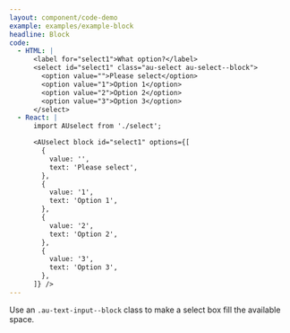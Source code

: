 ```yaml
---
layout: component/code-demo
example: examples/example-block
headline: Block
code:
  - HTML: |
      <label for="select1">What option?</label>
      <select id="select1" class="au-select au-select--block">
        <option value="">Please select</option>
        <option value="1">Option 1</option>
        <option value="2">Option 2</option>
        <option value="3">Option 3</option>
      </select>
  - React: |
      import AUselect from './select';

      <AUselect block id="select1" options={[
        {
          value: '',
          text: 'Please select',
        },
        {
          value: '1',
          text: 'Option 1',
        },
        {
          value: '2',
          text: 'Option 2',
        },
        {
          value: '3',
          text: 'Option 3',
        },
      ]} />
---
```


Use an `.au-text-input--block` class to make a select box fill the available space.
